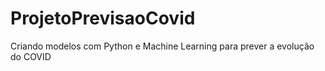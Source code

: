 # ProjetoPrevisaoCovid
Criando modelos com Python e Machine Learning para prever a evolução do COVID
